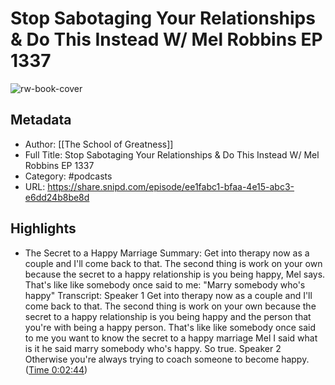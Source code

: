 # Stop Sabotaging Your Relationships & Do This Instead W/ Mel Robbins EP 1337

![rw-book-cover](https://images.weserv.nl/?url=https%3A%2F%2Fimage.simplecastcdn.com%2Fimages%2F66a92839-6dce-416e-906d-9362eb76bfed%2F000bc2d0-03f7-4b10-a4a4-c4d687b25002%2F3000x3000%2F451fdbbec0fc179970adc9f7ab2a9fd82921aa5dc5fcd8f07af1223f642a6fe0066d4d173bfb5a5371c1db159f7b9710814d74047a883038e8ccbbb7f960454b.jpg%3Faid%3Drss_feed&w=100&h=100)

## Metadata
- Author: [[The School of Greatness]]
- Full Title: Stop Sabotaging Your Relationships & Do This Instead W/ Mel Robbins EP 1337
- Category: #podcasts
- URL: https://share.snipd.com/episode/ee1fabc1-bfaa-4e15-abc3-e6dd24b8be8d

## Highlights
- The Secret to a Happy Marriage
  Summary:
  Get into therapy now as a couple and I'll come back to that. The second thing is work on your own because the secret to a happy relationship is you being happy, Mel says. That's like like somebody once said to me: "Marry somebody who's happy"
  Transcript:
  Speaker 1
  Get into therapy now as a couple and I'll come back to that. The second thing is work on your own because the secret to a happy relationship is you being happy and the person that you're with being a happy person. That's like like somebody once said to me you want to know the secret to a happy marriage Mel I said what is it he said marry somebody who's happy. So true.
  Speaker 2
  Otherwise you're always trying to coach someone to become happy. ([Time 0:02:44](https://share.snipd.com/snip/28128a5e-bc62-4ee1-a106-320483634792))
